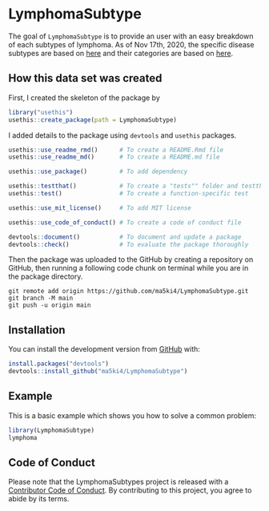 
<!-- README.md is generated from README.Rmd. Please edit that file -->

# LymphomaSubtype

<!-- badges: start -->

<!-- badges: end -->

The goal of `LymphomaSubtype` is to provide an user with an easy
breakdown of each subtypes of lymphoma. As of Nov 17th, 2020, the specific disease subtypes are based on [here](https://www.llscanada.org/lymphoma/non-hodgkin-lymphoma/diagnosis/nhl-subtypes) and their categories are based on [here](https://www.lymphomacoalition.org/lymphomas/lymphoma-subtypes).

## How this data set was created

First, I created the skeleton of the package by

```r
library("usethis")
usethis::create_package(path = LymphomaSubtype)
```

I added details to the package using `devtools` and `usethis` packages.

``` r
usethis::use_readme_rmd()      # To create a README.Rmd file
usethis::use_readme_md()       # To create a README.md file

usethis::use_package()         # To add dependency

usethis::testthat()            # To create a "tests"" folder and testthat.R
usethis::test()                # To create a function-specific test

usethis::use_mit_license()     # To add MIT license

usethis::use_code_of_conduct() # To create a code of conduct file

devtools::document()           # To document and update a package
devtools::check()              # To evaluate the package thoroughly 
```

Then the package was uploaded to the GitHub by creating a repository on GitHub, then running a following code chunk on terminal while you are in the package directory.
```
git remote add origin https://github.com/ma5ki4/LymphomaSubtype.git
git branch -M main
git push -u origin main
```


## Installation

You can install the development version from [GitHub](https://github.com/ma5ki4/LymphomaSubtype) with:

``` r
install.packages("devtools")
devtools::install_github("ma5ki4/LymphomaSubtype")
```

## Example

This is a basic example which shows you how to solve a common problem:

``` r
library(LymphomaSubtype)
lymphoma
```

## Code of Conduct

Please note that the LymphomaSubtypes project is released with a
[Contributor Code of
Conduct](https://contributor-covenant.org/version/2/0/CODE_OF_CONDUCT.html).
By contributing to this project, you agree to abide by its terms.
